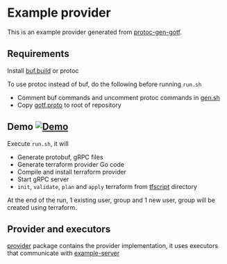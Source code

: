 # Example provider

This is an example provider generated from [protoc-gen-gotf].

## Requirements

Install [buf.build] or protoc

To use protoc instead of buf, do the following before running `run.sh`

- Comment buf commands and uncomment protoc commands in [gen.sh]
- Copy [gotf.proto] to root of repository

## Demo [![Demo](https://github.com/travix/gotf-example/actions/workflows/on-push.yaml/badge.svg?branch=main)](https://github.com/travix/gotf-example/actions/workflows/on-push.yaml)

Execute `run.sh`, it will

- Generate protobuf, gRPC files
- Generate terraform provider Go code
- Compile and install terraform provider
- Start gRPC server
- `init`, `validate`, `plan` and `apply` terraform from [tfscript] directory

At the end of the run, 1 existing user, group and 1 new user, group will be created using terraform.

## Provider and executors

[provider] package contains the provider implementation, it uses executors that communicate with [example-server]

[protoc-gen-gotf]: https://github.com/travix/protoc-gen-gotf
[buf.build]: https://buf.build/docs/installation/
[gen.sh]: gen.sh
[gotf.proto]: https://github.com/travix/protoc-gen-gotf/blob/main/gotf.proto
[tfscript]: ./tfscript
[provider]: ./provider
[example-server]: ./example-server
